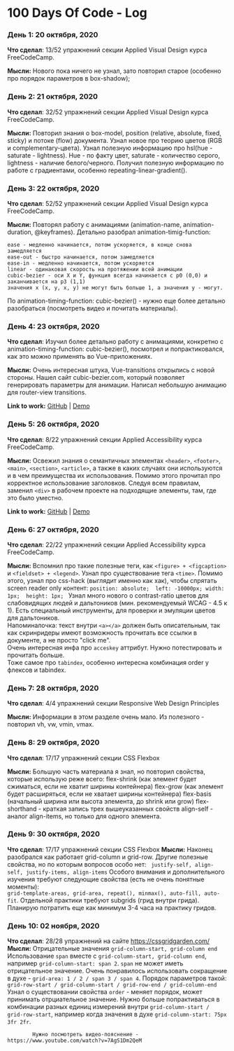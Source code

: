# 100 Days Of Code - Log

### День 1:  20 октября, 2020

**Что сделал**: 13/52 упражнений секции Applied Visual Design курса FreeCodeCamp.

**Мысли:** Нового пока ничего не узнал, зато повторил старое (особенно про порядок параметров в box-shadow);

<!--**Link to work:** [Calculator App](http://www.example.com)-->

### День 2:  21 октября, 2020

**Что сделал**: 32/52 упражнений секции Applied Visual Design курса FreeCodeCamp.

**Мысли:** Повторил знания о box-model, position (relative, absolute, fixed, sticky) и потоке (flow) документа. 
Узнал новое про теорию цветов (RGB и complementary-цвета). Узнал полезную информацию про hsl(hue - saturate - lightness).
Hue - по факту цвет, saturate - количество серого, lightness - наличие белого/черного. Получил полезную информацию по работе с градиентами, особенно
repeating-linear-gradient().  

### День 3:  22 октября, 2020

**Что сделал**: 52/52 упражнений секции Applied Visual Design курса FreeCodeCamp.

**Мысли:** Повторял работу с анимациями (animation-name, animation-duration, @keyframes). Детально разобрал
animation-timig-function:

    ease - медленно начинается, потом ускоряется, в конце снова замедляется
    ease-out - быстро начинается, потом замедляется
    ease-in - медленно начинается, потом ускоряется
    linear - одинаковая скорость на протяжении всей анимации
    cubic-bezier - оси X и Y, функция всегда начинается с p0 (0,0) и заканчивается на p3 (1,1)
    значения x (x, y, x, y) не могут быть больше 1, а значения y - могут.

По animation-timing-function: cubic-bezier() - нужно еще более детально разобраться (посмотреть видео и почитать материалы).

### День 4:  23 октября, 2020

**Что сделал**: Изучил более детально работу с анимациями, конкретно с animation-timing-function: cubic-bezier(), посмотрел и 
попрактиковался, как это можно применять во Vue-приложениях.

**Мысли:** Очень интересная штука, Vue-transitions открылись с новой стороны. Нашел сайт cubic-bezier.com,
который позволяет генерировать параметры для анимации. Написал небольшую анимацию для router-view transitions.

**Link to work:** [GitHub](https://github.com/atogz/cubic-bezier-vue) |
                  [Demo](https://practical-mclean-59ebf8.netlify.app/)

### День 5:  26 октября, 2020

**Что сделал**: 8/22 упражнений секции Applied Accessibility курса FreeCodeCamp.

**Мысли:** Освежил знания о семантичных элементах `<header>`, `<footer>`, `<main>`, `<section>`, `<article>`, а также в каких
случаях они используются и в чем преимущества их использования. Помимо этого прочитал про
корректное использование заголовков. Следуя всем правилам, заменил `<div>` в рабочем проекте
на подходящие элементы, там, где это было уместно.

**Link to work:** [GitHub](https://github.com/atogz/coral-blog) |
                  [Demo](http://ru.dev13.coralorder.su/news/v2/)

### День 6:  27 октября, 2020

**Что сделал**: 22/22 упражнений секции Applied Accessibility курса FreeCodeCamp.

**Мысли:** Вспомнил про такие полезные теги, как `<figure> + <figcaption>` и `<fieldset> + <legend>`. Узнал про существование
            тега `<time>`. Помимо этого, узнал про css-hack (выглядит именно как хак), чтобы спрятать screen reader only контент:
            `position: absolute; 
             left: -10000px;
             width: 1px; 
             height: 1px;
             `
             Узнал много нового о contrast-ratio цветов для слабовидящих людей и дальтоников (мин. рекомендуемый WCAG - 4.5 к 1).
             Есть специальный инструменты, для проверки и эмуляции цветов для дальтоников.\
             Напоминалочка: текст внутри `<a></a>` должен быть описательным, так как скринридеры имеют возможность
             прочитать все ссылки в документе, а не просто "click me".\
             Очень интересная инфа про `acceskey` аттрибут. Нужно потестировать и прочитать больше.\
             Тоже самое про `tabindex`, особенно интересна комбинация order у флексов и tabindex.

### День 7:  28 октября, 2020

**Что сделал**: 4/4 упражнений секции Responsive Web Design Principles

**Мысли:** Информации в этом разделе очень мало. Из полезного - повторил vh, vw, vmin, vmax.

### День 8:  29 октября, 2020

**Что сделал**: 17/17 упражнений секции CSS Flexbox

**Мысли:** Большую часть материала я знал, но повторил свойства, которые использую
 реже всего: flex-shrink (как элемент будет сжиматься, если не хватит ширины контейнера)
             flex-grow (как элемент будет расширяться, если не хватает ширины контейнера)
             flex-basis (начальный ширина или высота элемента, до shrink или grow)
             flex-shorthand - краткая запись трех вышеуказанных свойств
             align-self - аналог align-items, но только для одного элемента.

### День 9:  30 октября, 2020

**Что сделал**: 17/17 упражнений секции CSS Flexbox
**Мысли:** Наконец разобрался как работает grid-column и grid-row. Другие полезные свойства, но
по которым вопросов особо нет: ` justify-self, align-self, justify-items, align-items`
Особого внимания и дополнительного изучения требуют следующие свойства (есть не очень понятные моменты):                                   
`grid-template-areas, grid-area, repeat(), minmax(), auto-fill, auto-fit`. Отдельной практики требуют subgrids (грид внутри грида).
Планирую потратить еще как минимум 3-4 часа на практику гридов.                                   
      
### День 10:  02 ноября, 2020

**Что сделал**: 28/28 упражнений на сайте https://cssgridgarden.com/
**Мысли:** Отрицательные значения `grid-column-start, grid-column end`
            Использование `span` вместе с `grid-column-start, grid-column end`, например `grid-column-start: span 2`.
            `span` не может иметь отрицательное значение.
            Очень понравилось использовать сокращение в духе - `grid-area: 1 / 2 / span 3 / span 4`. Порядок
            параметров такой: `grid-row-start / grid-column-start / grid-row-end / grid-column-end`
            Узнал о существовании свойства `order` - меняет порядок, может принимать отрциательное значение.
            Нужно больше попрактиваться в комбинации разных единиц измерений внутри `grid-column-start / grid-row-start`, 
            например когда значения в духе `grid-column-start: 75px 3fr 2fr`.
            
            Нужно посмотреть видео-пояснение - https://www.youtube.com/watch?v=7AgS1Dm2QeM
 
               
